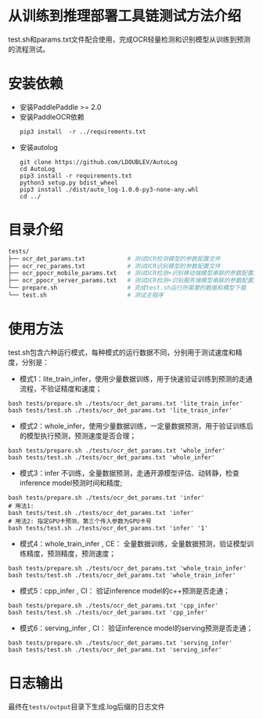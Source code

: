 
# 从训练到推理部署工具链测试方法介绍

test.sh和params.txt文件配合使用，完成OCR轻量检测和识别模型从训练到预测的流程测试。

# 安装依赖
- 安装PaddlePaddle >= 2.0
- 安装PaddleOCR依赖
    ```
    pip3 install  -r ../requirements.txt
    ```
- 安装autolog
    ```
    git clone https://github.com/LDOUBLEV/AutoLog
    cd AutoLog
    pip3 install -r requirements.txt
    python3 setup.py bdist_wheel
    pip3 install ./dist/auto_log-1.0.0-py3-none-any.whl
    cd ../
    ```

# 目录介绍

```bash
tests/
├── ocr_det_params.txt            # 测试OCR检测模型的参数配置文件
├── ocr_rec_params.txt            # 测试OCR识别模型的参数配置文件
├── ocr_ppocr_mobile_params.txt   # 测试OCR检测+识别移动端模型串联的参数配置文件
├── ocr_ppocr_server_params.txt   # 测试OCR检测+识别服务端模型串联的参数配置文件
└── prepare.sh                    # 完成test.sh运行所需要的数据和模型下载
└── test.sh                       # 测试主程序
```

# 使用方法

test.sh包含六种运行模式，每种模式的运行数据不同，分别用于测试速度和精度，分别是：

- 模式1：lite_train_infer，使用少量数据训练，用于快速验证训练到预测的走通流程，不验证精度和速度；
```shell
bash tests/prepare.sh ./tests/ocr_det_params.txt 'lite_train_infer'
bash tests/test.sh ./tests/ocr_det_params.txt 'lite_train_infer'
```  

- 模式2：whole_infer，使用少量数据训练，一定量数据预测，用于验证训练后的模型执行预测，预测速度是否合理；
```shell
bash tests/prepare.sh ./tests/ocr_det_params.txt 'whole_infer'
bash tests/test.sh ./tests/ocr_det_params.txt 'whole_infer'
```  

- 模式3：infer 不训练，全量数据预测，走通开源模型评估、动转静，检查inference model预测时间和精度;
```shell
bash tests/prepare.sh ./tests/ocr_det_params.txt 'infer'
# 用法1:
bash tests/test.sh ./tests/ocr_det_params.txt 'infer'
# 用法2: 指定GPU卡预测，第三个传入参数为GPU卡号
bash tests/test.sh ./tests/ocr_det_params.txt 'infer' '1'
```  

- 模式4：whole_train_infer , CE： 全量数据训练，全量数据预测，验证模型训练精度，预测精度，预测速度；
```shell
bash tests/prepare.sh ./tests/ocr_det_params.txt 'whole_train_infer'
bash tests/test.sh ./tests/ocr_det_params.txt 'whole_train_infer'
```  

- 模式5：cpp_infer , CI： 验证inference model的c++预测是否走通；
```shell
bash tests/prepare.sh ./tests/ocr_det_params.txt 'cpp_infer'
bash tests/test.sh ./tests/ocr_det_params.txt 'cpp_infer'
```  

- 模式6：serving_infer , CI： 验证inference model的serving预测是否走通；
```shell
bash tests/prepare.sh ./tests/ocr_det_params.txt 'serving_infer'
bash tests/test.sh ./tests/ocr_det_params.txt 'serving_infer'
```  
# 日志输出
最终在```tests/output```目录下生成.log后缀的日志文件

